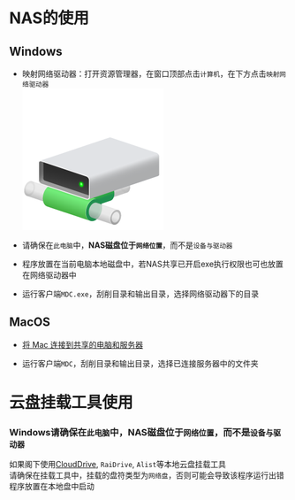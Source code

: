# NAS的使用
## Windows

* 映射网络驱动器：打开资源管理器，在窗口顶部点击`计算机`，在下方点击`映射网络驱动器`  
![](/images/network_drive.png)
* 请确保在`此电脑`中，**NAS磁盘位于`网络位置`**，而不是`设备与驱动器`

* 程序放置在当前电脑本地磁盘中，若NAS共享已开启exe执行权限也可也放置在网络驱动器中

* 运行客户端`MDC.exe`，刮削目录和输出目录，选择网络驱动器下的目录

## MacOS
* [将 Mac 连接到共享的电脑和服务器](https://support.apple.com/zh-cn/guide/mac-help/mchlp1140/mac)

* 运行客户端`MDC`，刮削目录和输出目录，选择已连接服务器中的文件夹

# 云盘挂载工具使用
### Windows请确保在`此电脑`中，NAS磁盘位于`网络位置`，而不是`设备与驱动器`
如果阁下使用[CloudDrive](https://www.clouddrive2.com/), `RaiDrive`, `Alist`等本地云盘挂载工具  
请确保在挂载工具中，挂载的盘符类型为`网络盘`，否则可能会导致该程序运行出错  
程序放置在本地盘中启动